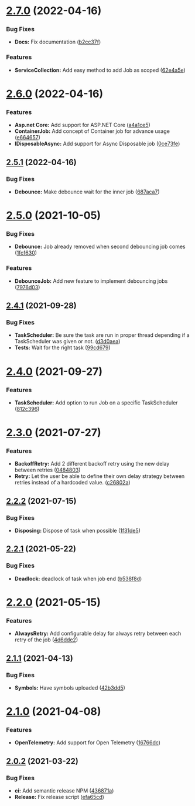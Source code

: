 # [2.7.0](https://github.com/Belphemur/Job.Scheduler/compare/v2.6.0...v2.7.0) (2022-04-16)


### Bug Fixes

* **Docs:** Fix documentation ([b2cc37f](https://github.com/Belphemur/Job.Scheduler/commit/b2cc37f8952d47eb15a3774789c0b43455d102fe))


### Features

* **ServiceCollection:** Add easy method to add Job as scoped ([62e4a5e](https://github.com/Belphemur/Job.Scheduler/commit/62e4a5e4e0a9c881f17417b6021649d34dd96abf))

# [2.6.0](https://github.com/Belphemur/Job.Scheduler/compare/v2.5.1...v2.6.0) (2022-04-16)


### Features

* **Asp.net Core:** Add support for ASP.NET Core ([a4a1ce5](https://github.com/Belphemur/Job.Scheduler/commit/a4a1ce57df87610c9ea57bac9e6fd64e1e02fd67))
* **ContainerJob:** Add concept of Container job for advance usage ([e664657](https://github.com/Belphemur/Job.Scheduler/commit/e664657f78227ac1ea56112d3f81adca892cc431))
* **IDisposableAsync:** Add support for Async Disposable job ([0ce73fe](https://github.com/Belphemur/Job.Scheduler/commit/0ce73fe9ca3e923031b4248acbf3e3fc51a588d1))

## [2.5.1](https://github.com/Belphemur/Job.Scheduler/compare/v2.5.0...v2.5.1) (2022-04-16)


### Bug Fixes

* **Debounce:** Make debounce wait for the inner job ([687aca7](https://github.com/Belphemur/Job.Scheduler/commit/687aca7b0078a997908c57a14648ef6a8e4810bd))

# [2.5.0](https://github.com/Belphemur/Job.Scheduler/compare/v2.4.1...v2.5.0) (2021-10-05)


### Bug Fixes

* **Debounce:** Job already removed when second debouncing job comes ([1fcf630](https://github.com/Belphemur/Job.Scheduler/commit/1fcf630dce12e2c451078a52fe483dba5f1f4c6a))


### Features

* **DebounceJob:** Add new feature to implement debouncing jobs ([7976d03](https://github.com/Belphemur/Job.Scheduler/commit/7976d038da7018026fa9dae27d10e84d623f3a70))

## [2.4.1](https://github.com/Belphemur/Job.Scheduler/compare/v2.4.0...v2.4.1) (2021-09-28)


### Bug Fixes

* **TaskScheduler:** Be sure the task are run in proper thread depending if a TaskScheduler was given or not. ([d3d0aea](https://github.com/Belphemur/Job.Scheduler/commit/d3d0aea9224e4b150b567a7cfb2288e679e8a2cd))
* **Tests:** Wait for the right task ([99cd679](https://github.com/Belphemur/Job.Scheduler/commit/99cd679f87726515ecd1e3a7148859cc010c10ca))

# [2.4.0](https://github.com/Belphemur/Job.Scheduler/compare/v2.3.0...v2.4.0) (2021-09-27)


### Features

* **TaskScheduler:** Add option to run Job on a specific TaskScheduler ([812c396](https://github.com/Belphemur/Job.Scheduler/commit/812c396a0803c21fa3e262cc1d646dcbe8cb3d86))

# [2.3.0](https://github.com/Belphemur/Job.Scheduler/compare/v2.2.2...v2.3.0) (2021-07-27)


### Features

* **BackoffRetry:** Add 2 different backoff retry using the new delay between retries ([0484803](https://github.com/Belphemur/Job.Scheduler/commit/0484803cf58a83cf046c5c8f135f56ea5785ec0b))
* **Retry:** Let the user be able to define their own delay strategy between retries instead of a hardcoded value. ([c26802a](https://github.com/Belphemur/Job.Scheduler/commit/c26802a4b522df46259885060ec25345c721867e))

## [2.2.2](https://github.com/Belphemur/Job.Scheduler/compare/v2.2.1...v2.2.2) (2021-07-15)


### Bug Fixes

* **Disposing:** Dispose of task when possible ([1f31de5](https://github.com/Belphemur/Job.Scheduler/commit/1f31de5346903de90a366dbf182fc68f9c45bbd7))

## [2.2.1](https://github.com/Belphemur/Job.Scheduler/compare/v2.2.0...v2.2.1) (2021-05-22)


### Bug Fixes

* **Deadlock:** deadlock of task when job end ([b538f8d](https://github.com/Belphemur/Job.Scheduler/commit/b538f8d542e23b3a535e125125ed52bb5822efc7))

# [2.2.0](https://github.com/Belphemur/Job.Scheduler/compare/v2.1.1...v2.2.0) (2021-05-15)


### Features

* **AlwaysRetry:** Add configurable delay for always retry between each retry of the job ([4d6dde2](https://github.com/Belphemur/Job.Scheduler/commit/4d6dde2f8faacdada5318a42dd482b49dfd6eb7b))

## [2.1.1](https://github.com/Belphemur/Job.Scheduler/compare/v2.1.0...v2.1.1) (2021-04-13)


### Bug Fixes

* **Symbols:** Have symbols uploaded ([42b3dd5](https://github.com/Belphemur/Job.Scheduler/commit/42b3dd551ee6085239ba6c1ee45954187c5fc087))

# [2.1.0](https://github.com/Belphemur/Job.Scheduler/compare/v2.0.2...v2.1.0) (2021-04-08)


### Features

* **OpenTelemetry:** Add support for Open Telemetry ([16766dc](https://github.com/Belphemur/Job.Scheduler/commit/16766dc6749128718a37012b49ffb2a9d5e87beb))

## [2.0.2](https://github.com/Belphemur/Job.Scheduler/compare/v2.0.1...v2.0.2) (2021-03-22)


### Bug Fixes

* **ci:** Add semantic release NPM ([436871a](https://github.com/Belphemur/Job.Scheduler/commit/436871aeca53b30a32712219d534366e09c4b1d2))
* **Release:** Fix release script ([efa65cd](https://github.com/Belphemur/Job.Scheduler/commit/efa65cd86a035267021744535360afd968324d74))
